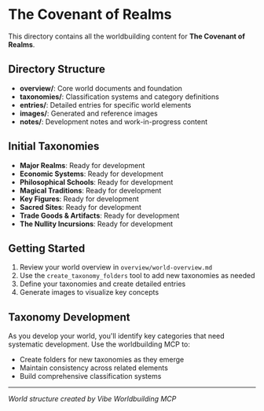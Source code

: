 # The Covenant of Realms

This directory contains all the worldbuilding content for **The Covenant of Realms**.

## Directory Structure

- **overview/**: Core world documents and foundation
- **taxonomies/**: Classification systems and category definitions  
- **entries/**: Detailed entries for specific world elements
- **images/**: Generated and reference images
- **notes/**: Development notes and work-in-progress content

## Initial Taxonomies

- **Major Realms**: Ready for development
- **Economic Systems**: Ready for development
- **Philosophical Schools**: Ready for development
- **Magical Traditions**: Ready for development
- **Key Figures**: Ready for development
- **Sacred Sites**: Ready for development
- **Trade Goods & Artifacts**: Ready for development
- **The Nullity Incursions**: Ready for development


## Getting Started

1. Review your world overview in `overview/world-overview.md`
2. Use the `create_taxonomy_folders` tool to add new taxonomies as needed
3. Define your taxonomies and create detailed entries
4. Generate images to visualize key concepts

## Taxonomy Development

As you develop your world, you'll identify key categories that need systematic development. Use the worldbuilding MCP to:
- Create folders for new taxonomies as they emerge
- Maintain consistency across related elements
- Build comprehensive classification systems

---
*World structure created by Vibe Worldbuilding MCP*
